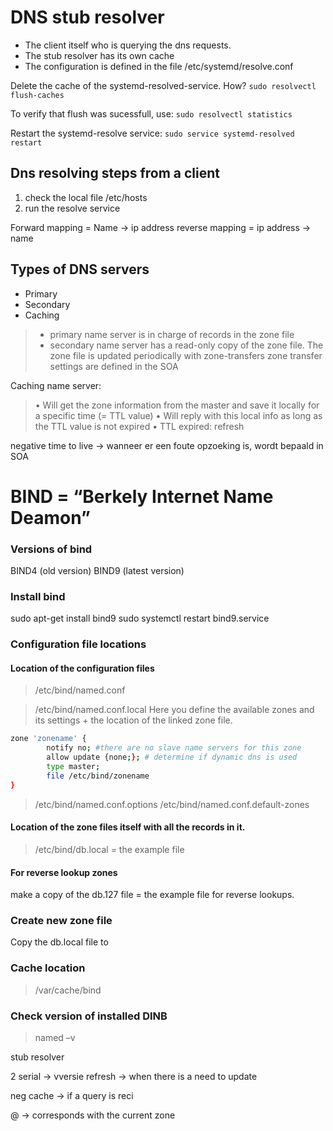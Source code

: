 # DNS stub resolver 
- The client itself who is querying the dns requests.
-  The stub resolver has its own cache
- The configuration is defined in the file /etc/systemd/resolve.conf

Delete the cache of the systemd-resolved-service. How?
`sudo resolvectl flush-caches`

To verify that flush was sucessfull, use:
`sudo resolvectl statistics`

Restart the systemd-resolve service:
`sudo service systemd-resolved restart`

## Dns resolving steps from a client

1. check the local file /etc/hosts
2. run the resolve service

Forward mapping = Name -> ip address
reverse mapping = ip address -> name

## Types of DNS servers
- Primary
- Secondary
- Caching

> - primary name server is in charge of records in the zone file 
> - secondary name server has a read-only copy of the zone file.
	The zone file is updated periodically with zone-transfers
	zone transfer settings are defined in the SOA

Caching name server:
>• Will get the zone information from the master and save it locally for a specific time (= TTL value)
>• Will reply with this local info as long as the TTL value is not expired
>• TTL expired: refresh


negative time to live -> wanneer er een foute opzoeking is, wordt bepaald in SOA


# BIND = “Berkely Internet Name Deamon”
### Versions of bind
BIND4 (old version)
BIND9 (latest version)

### Install bind
sudo apt-get install bind9
sudo systemctl restart bind9.service

### Configuration file locations
#### Location of the configuration files
>/etc/bind/named.conf

>/etc/bind/named.conf.local
>	Here you define the available zones and its settings + the location of the linked zone file.
>
```bash
zone 'zonename' {
		notify no; #there are no slave name servers for this zone
		allow update {none;}; # determine if dynamic dns is used
		type master;
		file /etc/bind/zonename
}
```

>/etc/bind/named.conf.options
>/etc/bind/named.conf.default-zones
#### Location of the zone files itself with all the records in it.
> /etc/bind/db.local = the example file

#### For reverse lookup zones

make a copy of the db.127 file = the example file for reverse lookups.
### Create new zone file
Copy the db.local file to <zonename>

### Cache location
> /var/cache/bind

### Check version of installed DINB
> named –v


stub resolver

2 serial -> vversie
refresh -> when there is a need to update

neg cache -> if a query is reci


@ -> corresponds with the current zone